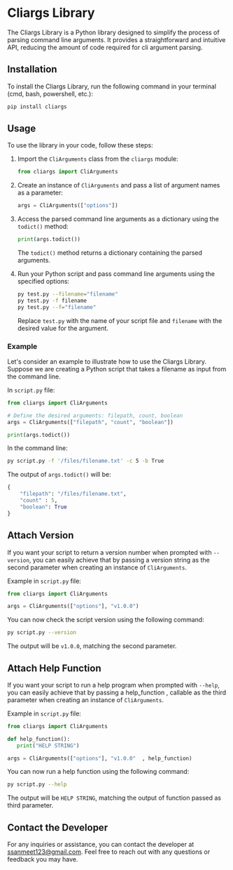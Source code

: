 # Cliargs Library

The Cliargs Library is a Python library designed to simplify the process of parsing command line arguments. It provides a straightforward and intuitive API, reducing the amount of code required for cli argument parsing.

## Installation

To install the Cliargs Library, run the following command in your terminal (cmd, bash, powershell, etc.):

```bash
pip install cliargs
```

## Usage

To use the library in your code, follow these steps:

1. Import the `CliArguments` class from the `cliargs` module:

   ```python
   from cliargs import CliArguments
   ```

2. Create an instance of `CliArguments` and pass a list of argument names as a parameter:

   ```python
   args = CliArguments(["options"])
   ```

3. Access the parsed command line arguments as a dictionary using the `todict()` method:

   ```python
   print(args.todict())
   ```

   The `todict()` method returns a dictionary containing the parsed arguments.

4. Run your Python script and pass command line arguments using the specified options:

   ```bash
   py test.py --filename="filename"
   py test.py -f filename
   py test.py --f="filename"
   ```

   Replace `test.py` with the name of your script file and `filename` with the desired value for the argument.

### Example

Let's consider an example to illustrate how to use the Cliargs Library. Suppose we are creating a Python script that takes a filename as input from the command line.

In `script.py` file:

```python
from cliargs import CliArguments

# Define the desired arguments: filepath, count, boolean
args = CliArguments(["filepath", "count", "boolean"]) 

print(args.todict())
```

In the command line:

```bash
py script.py -f '/files/filename.txt' -c 5 -b True 
```

The output of `args.todict()` will be:

```python
{
    "filepath": "/files/filename.txt",
    "count" : 5,
    "boolean": True
}
```

## Attach Version

If you want your script to return a version number when prompted with `--version`, you can easily achieve that by passing a version string as the second parameter when creating an instance of `CliArguments`.

Example in `script.py` file:

```python
from cliargs import CliArguments

args = CliArguments(["options"], "v1.0.0")
```

You can now check the script version using the following command:

```bash
py script.py --version
```

The output will be `v1.0.0`, matching the second parameter.

## Attach Help Function

If you want your script to run a help program  when prompted with `--help`, you can easily achieve that by passing a help_function , callable as the third parameter when creating an instance of `CliArguments`.

Example in `script.py` file:

```python
from cliargs import CliArguments

def help_function(): 
   print("HELP STRING")

args = CliArguments(["options"], "v1.0.0"  , help_function)
```

You can now run a help function using the following command:

```bash
py script.py --help
```

The output will be `HELP STRING`, matching the output of function passed as third parameter.

## Contact the Developer

For any inquiries or assistance, you can contact the developer at <ssanmeet123@gmail.com>. Feel free to reach out with any questions or feedback you may have.
